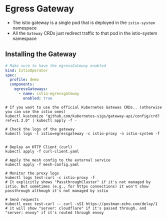 # Egress Gateway

- The istio gateway is a single pod that is deployed in the `istio-system` namespace
- All the `Gateway` CRDs just redirect traffic to that pod in the istio-system namespace

## Installing the Gateway

```yaml
# Make sure to have the egressGateway enabled
kind: IstioOperator
spec:
  profile: demo
  components:
    egressGateways:
      - name: istio-egressgateway
        enabled: true
```

```shell
# If you want to use the official Kubernetes Gatewas CRDs.. (otherwise you can use the istio ones)
kubectl kustomize "github.com/kubernetes-sigs/gateway-api/config/crd?ref=v1.3.0" | kubectl apply -f -

# Check the logs of the gateway
kubectl logs -l istio=egressgateway -c istio-proxy -n istio-system -f
```

##

```shell
# Deploy an HTTP Client (curl)
kubectl apply -f curl-client.yaml

# Apply the mesh config to the external service
kubectl apply -f mesh-config.yaml

# Monitor the proxy logs
kubectl logs test-curl -c istio-proxy -f
# It explicitly shows "PassthroughCluster" if it's not managed by istio. But sometimes (e.g., for https connections) it won't show passthrough although it's not managed by istio

# Send requests
kubectl exec test-curl -- curl -sSI https://postman-echo.com/delay/1
# it will show "server: cloudflare" if it's passed through, and "server: envoy" if it's routed through envoy
```
